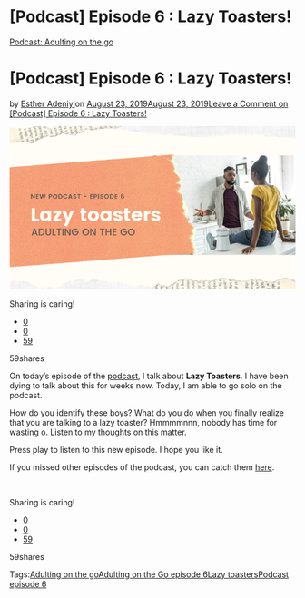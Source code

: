 # [Podcast] Episode 6 : Lazy Toasters!

[Podcast: Adulting on the go](https://estheradeniyi.com/category/podcast-adulting-on-the-go/)
# [Podcast] Episode 6 : Lazy Toasters!

by [Esther Adeniyi](https://estheradeniyi.com/author/esther-adeniyi/)on [August 23, 2019August 23, 2019](https://estheradeniyi.com/podcast-episode-6-lazy-toasters/)[Leave a Comment on [Podcast] Episode 6 : Lazy Toasters!](https://estheradeniyi.com/podcast-episode-6-lazy-toasters/#respond)

![Lazy toasters, Esther Adeniyi](images\Lazy-toasters-3.png)

Sharing is caring!

- [0](https://www.facebook.com/sharer/sharer.php?u=https%3A%2F%2Festheradeniyi.com%2Fpodcast-episode-6-lazy-toasters%2F&amp;t=%5BPodcast%5D%20Episode%206%20%3A%20Lazy%20Toasters%21)
- [0](https://twitter.com/intent/tweet?text=%5BPodcast%5D%20Episode%206%20%3A%20Lazy%20Toasters%21&amp;url=https%3A%2F%2Festheradeniyi.com%2Fpodcast-episode-6-lazy-toasters%2F)
- [59](#)

59shares

On today&#x2019;s episode of the [podcast](https://anchor.fm/esther-adeniyi), I talk about **Lazy Toasters**. I have been dying to talk about this for weeks now. Today, I am able to go solo on the podcast.

How do you identify these boys? What do you do when you finally realize that you are talking to a lazy toaster? Hmmmmnnn, nobody has time for wasting o. Listen to my thoughts on this matter.

Press play to listen to this new episode. I hope you like it.

If you missed other episodes of the podcast, you can catch them [here](https://estheradeniyi.com/category/podcast-adulting-on-the-go/).

&#xA0;

Sharing is caring!

- [0](https://www.facebook.com/sharer/sharer.php?u=https%3A%2F%2Festheradeniyi.com%2Fpodcast-episode-6-lazy-toasters%2F&amp;t=%5BPodcast%5D%20Episode%206%20%3A%20Lazy%20Toasters%21)
- [0](https://twitter.com/intent/tweet?text=%5BPodcast%5D%20Episode%206%20%3A%20Lazy%20Toasters%21&amp;url=https%3A%2F%2Festheradeniyi.com%2Fpodcast-episode-6-lazy-toasters%2F)
- [59](#)

59shares

Tags:[Adulting on the go](https://estheradeniyi.com/tag/adulting-on-the-go/)[Adulting on the Go episode 6](https://estheradeniyi.com/tag/adulting-on-the-go-episode-6/)[Lazy toasters](https://estheradeniyi.com/tag/lazy-toasters/)[Podcast episode 6](https://estheradeniyi.com/tag/podcast-episode-6/)